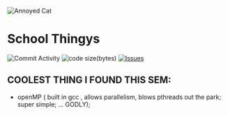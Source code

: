 ![Annoyed Cat](https://media.tenor.com/bzpFHIbvpJMAAAAM/cat-bruh.gif)
# School Thingys
![Commit Activity](https://img.shields.io/github/commit-activity/w/PS-Wizard/School)
![code size(bytes)](https://img.shields.io/github/languages/code-size/PS-Wizard/School)
[![Issues](https://img.shields.io/github/issues/PS-Wizard/School)](https://github.com/PS-Wizard/School/issues)


## COOLEST THING I FOUND THIS SEM:
- openMP ( built in gcc , allows parallelism, blows pthreads out the park; super simple; ... GODLY);

